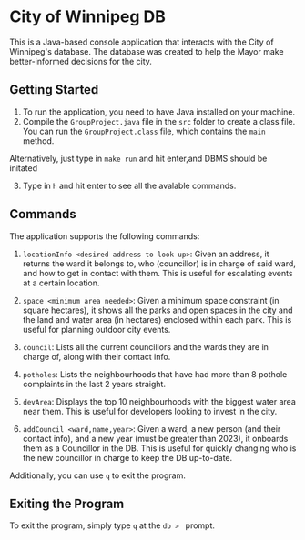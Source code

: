 # City of Winnipeg DB

This is a Java-based console application that interacts with the City of Winnipeg's database. The database was created to help the Mayor make better-informed decisions for the city.

## Getting Started

1. To run the application, you need to have Java installed on your machine.
2. Compile the `GroupProject.java` file in the `src` folder to create a class file. You can run the `GroupProject.class` file, which contains the `main` method.

Alternatively, just type in `make run` and hit enter,and DBMS should be initated

3. Type in `h` and hit enter to see all the avalable commands.

## Commands

The application supports the following commands:

1. `locationInfo <desired address to look up>`: Given an address, it returns the ward it belongs to, who (councillor) is in charge of said ward, and how to get in contact with them. This is useful for escalating events at a certain location.

2. `space <minimum area needed>`: Given a minimum space constraint (in square hectares), it shows all the parks and open spaces in the city and the land and water area (in hectares) enclosed within each park. This is useful for planning outdoor city events.

3. `council`: Lists all the current councillors and the wards they are in charge of, along with their contact info.

4. `potholes`: Lists the neighbourhoods that have had more than 8 pothole complaints in the last 2 years straight.

5. `devArea`: Displays the top 10 neighbourhoods with the biggest water area near them. This is useful for developers looking to invest in the city.

6. `addCouncil <ward,name,year>`: Given a ward, a new person (and their contact info), and a new year (must be greater than 2023), it onboards them as a Councillor in the DB. This is useful for quickly changing who is the new councillor in charge to keep the DB up-to-date.

Additionally, you can use `q` to exit the program.

## Exiting the Program

To exit the program, simply type `q` at the `db > ` prompt.



